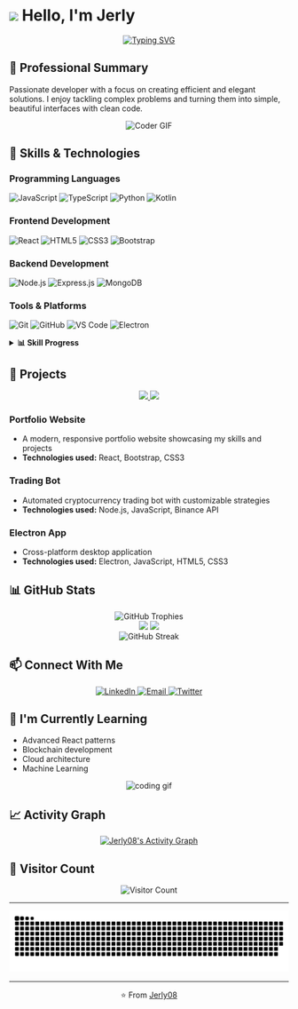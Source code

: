 # <img src="https://raw.githubusercontent.com/MartinHeinz/MartinHeinz/master/wave.gif" width="30"> Hello, I'm Jerly

<div align="center">
  <a href="https://git.io/typing-svg"><img src="https://readme-typing-svg.demolab.com?font=Fira+Code&pause=1000&color=F75C7E&center=true&vCenter=true&width=435&lines=Welcome+to+my+GitHub+Profile;Passionate+Developer;Problem+Solver;Always+Learning" alt="Typing SVG" /></a>
</div>

## 💼 Professional Summary
Passionate developer with a focus on creating efficient and elegant solutions. I enjoy tackling complex problems and turning them into simple, beautiful interfaces with clean code.

<p align="center">
  <img src="https://media.giphy.com/media/SWoSkN6DxTszqIKEqv/giphy.gif" alt="Coder GIF" width="400">
</p>

## 🚀 Skills & Technologies
### Programming Languages
![JavaScript](https://img.shields.io/badge/-JavaScript-F7DF1E?style=for-the-badge&logo=javascript&logoColor=black)
![TypeScript](https://img.shields.io/badge/-TypeScript-3178C6?style=for-the-badge&logo=typescript&logoColor=white)
![Python](https://img.shields.io/badge/-Python-3776AB?style=for-the-badge&logo=python&logoColor=white)
![Kotlin](https://img.shields.io/badge/-Kotlin-7F52FF?style=for-the-badge&logo=kotlin&logoColor=white)

### Frontend Development
![React](https://img.shields.io/badge/-React-61DAFB?style=for-the-badge&logo=react&logoColor=black)
![HTML5](https://img.shields.io/badge/-HTML5-E34F26?style=for-the-badge&logo=html5&logoColor=white)
![CSS3](https://img.shields.io/badge/-CSS3-1572B6?style=for-the-badge&logo=css3&logoColor=white)
![Bootstrap](https://img.shields.io/badge/-Bootstrap-7952B3?style=for-the-badge&logo=bootstrap&logoColor=white)

### Backend Development
![Node.js](https://img.shields.io/badge/-Node.js-339933?style=for-the-badge&logo=nodedotjs&logoColor=white)
![Express.js](https://img.shields.io/badge/-Express.js-000000?style=for-the-badge&logo=express&logoColor=white)
![MongoDB](https://img.shields.io/badge/-MongoDB-47A248?style=for-the-badge&logo=mongodb&logoColor=white)

### Tools & Platforms
![Git](https://img.shields.io/badge/-Git-F05032?style=for-the-badge&logo=git&logoColor=white)
![GitHub](https://img.shields.io/badge/-GitHub-181717?style=for-the-badge&logo=github&logoColor=white)
![VS Code](https://img.shields.io/badge/-VS%20Code-007ACC?style=for-the-badge&logo=visual-studio-code&logoColor=white)
![Electron](https://img.shields.io/badge/-Electron-47848F?style=for-the-badge&logo=electron&logoColor=white)

<details>
  <summary><b>📊 Skill Progress</b></summary>
  <br/>
  
  <b>JavaScript</b>
  <img src="https://progress-bar.dev/90/?width=800&title=JavaScript">
  
  <b>TypeScript</b>
  <img src="https://progress-bar.dev/85/?width=800&title=TypeScript">
  
  <b>Python</b>
  <img src="https://progress-bar.dev/75/?width=800&title=Python">
  
  <b>Kotlin</b>
  <img src="https://progress-bar.dev/65/?width=800&title=Kotlin">
</details>

## 🔭 Projects
<div align="center">
  <a href="https://github.com/Jerly08/portfolio">
    <img src="https://github-readme-stats.vercel.app/api/pin/?username=Jerly08&repo=Jerly08&theme=radical" />
  </a>
  <a href="https://github.com/Jerly08/trading-bot">
    <img src="https://github-readme-stats.vercel.app/api/pin/?username=Jerly08&repo=Jerly08&theme=radical" />
  </a>
</div>

### Portfolio Website
- A modern, responsive portfolio website showcasing my skills and projects
- **Technologies used:** React, Bootstrap, CSS3

### Trading Bot
- Automated cryptocurrency trading bot with customizable strategies
- **Technologies used:** Node.js, JavaScript, Binance API

### Electron App
- Cross-platform desktop application
- **Technologies used:** Electron, JavaScript, HTML5, CSS3

## 📊 GitHub Stats

<div align="center">
  <img src="https://github-profile-trophy.vercel.app/?username=Jerly08&theme=radical&no-frame=false&no-bg=true&margin-w=4" alt="GitHub Trophies" />
</div>

<div align="center">
  <img height="180em" src="https://github-readme-stats-sigma-five.vercel.app/api?username=Jerly08&show_icons=true&theme=radical&include_all_commits=true&count_private=true"/>
  <img height="180em" src="https://github-readme-stats-sigma-five.vercel.app/api/top-langs/?username=Jerly08&layout=compact&theme=radical"/>
</div>

<div align="center">
  <img src="https://github-readme-streak-stats.herokuapp.com/?user=Jerly08&theme=radical" alt="GitHub Streak" />
</div>

## 📫 Connect With Me
<div align="center">
  <a href="https://linkedin.com/in/your-linkedin" target="_blank">
    <img src="https://img.shields.io/badge/-LinkedIn-0A66C2?style=for-the-badge&logo=linkedin&logoColor=white" alt="LinkedIn"/>
  </a>
  <a href="mailto:your.email@example.com" target="_blank">
    <img src="https://img.shields.io/badge/-Email-D14836?style=for-the-badge&logo=gmail&logoColor=white" alt="Email"/>
  </a>
  <a href="https://twitter.com/your-twitter" target="_blank">
    <img src="https://img.shields.io/badge/-Twitter-1DA1F2?style=for-the-badge&logo=twitter&logoColor=white" alt="Twitter"/>
  </a>
</div>

## 🌱 I'm Currently Learning
- Advanced React patterns
- Blockchain development
- Cloud architecture
- Machine Learning

<div align="center">
  <img src="https://media.giphy.com/media/RbDKaczqWovIugyJmW/giphy.gif" width="400" alt="coding gif">
</div>

## 📈 Activity Graph
<div align="center">
  <a href="https://github.com/ashutosh00710/github-readme-activity-graph">
    <img alt="Jerly08's Activity Graph" src="https://github-readme-activity-graph.vercel.app/graph?username=Jerly08&theme=radical&hide_border=true" />
  </a>
</div>

## 👀 Visitor Count
<div align="center">
  <img src="https://komarev.com/ghpvc/?username=Jerly08&color=blueviolet&style=flat-square&label=Profile+Views" alt="Visitor Count" />
</div>

---

<div align="center">
  <img src="https://raw.githubusercontent.com/platane/platane/output/github-contribution-grid-snake-dark.svg" alt="snake animation" />
</div>

---

<div align="center">
  ⭐️ From <a href="https://github.com/Jerly08">Jerly08</a>
</div>

